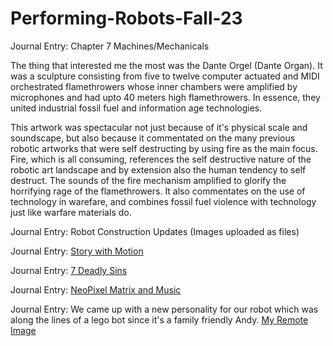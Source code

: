 # Performing-Robots-Fall-23
Journal Entry: Chapter 7 Machines/Mechanicals

The thing that interested me the most was the Dante Orgel (Dante Organ). It was a sculpture consisting from five to twelve computer 
actuated and MIDI orchestrated flamethrowers whose inner chambers were amplified by microphones and had upto 40 meters high flamethrowers. 
In essence, they united industrial fossil fuel and information age technologies. 

This artwork was spectacular not just because of it's physical scale and soundscape, but also because it commentated on the many previous 
robotic artworks that were self destructing by using fire as the main focus. Fire, which is all consuming, references the self destructive
nature of the robotic art landscape and by extension also the human tendency to self destruct. The sounds of the fire mechanism amplified 
to glorify the horrifying rage of the flamethrowers. It also commentates on the use of technology in warefare, and combines fossil fuel 
violence with technology just like warfare materials do. 


Journal Entry: Robot Construction Updates (Images uploaded as files)

Journal Entry: [Story with Motion](https://drive.google.com/file/d/1wPHSB10Bv_8FZnjBgpi8fW67YAzmlqHU/view)


Journal Entry: [7 Deadly Sins](https://docs.google.com/document/d/1kZbcnuHu6Eql3hjD4kyg9mCCOWyFuonoEqD5UdsbfOc/edit)


Journal Entry: [NeoPixel Matrix and Music](https://drive.google.com/file/d/19--n80xTQql74O_p8xs4y0bZ05h1o6aL/view?usp=sharing)

Journal Entry: We came up with a new personality for our robot which was along the lines of a lego bot since it's a family friendly Andy.
[My Remote Image](https://drive.google.com/file/d/1bxdhNJhurWhPoXb5SGH3PIJqzy9NcCZG/view?usp=sharing)
